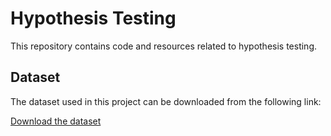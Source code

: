 # Hypothesis Testing

This repository contains code and resources related to hypothesis testing.

## Dataset

The dataset used in this project can be downloaded from the following link:

[Download the dataset](https://d37ci6vzurychx.cloudfront.net/trip-data/yellow_tripdata_2020-01.parquet)

